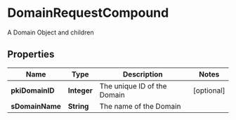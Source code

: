 

# DomainRequestCompound

A Domain Object and children

## Properties

| Name | Type | Description | Notes |
|------------ | ------------- | ------------- | -------------|
|**pkiDomainID** | **Integer** | The unique ID of the Domain |  [optional] |
|**sDomainName** | **String** | The name of the Domain |  |



